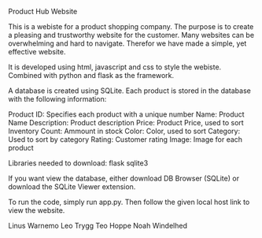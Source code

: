 Product Hub Website

This is a webiste for a product shopping company. The purpose is to create a pleasing and trustworthy website for the customer. 
Many websites can be overwhelming and hard to navigate.
Therefor we have made a simple, yet effective website.

It is developed using html, javascript and css to style the webiste. Combined with python and flask as the framework.

A database is created using SQLite. Each product is stored in the database with the following information:

Product ID: Specifies each product with a unique number
Name: Product Name
Description: Product description
Price: Product Price, used to sort
Inventory Count: Ammount in stock
Color: Color, used to sort
Category: Used to sort by category
Rating: Customer rating
Image: Image for each product

Libraries needed to download:
flask
sqlite3

If you want view the database, either download DB Browser (SQLite) or download the SQLite Viewer extension.

To run the code, simply run app.py. Then follow the given local host link to view the website.


Linus Warnemo
Leo Trygg
Teo Hoppe
Noah Windelhed

